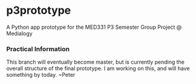# p3prototype
A Python app prototype for the MED331 P3 Semester Group Project @ Medialogy

### Practical Information
This branch will eventually become master, but is currently pending the overall structure of the final prototype. I am working on this, and will have something by today. ~Peter
